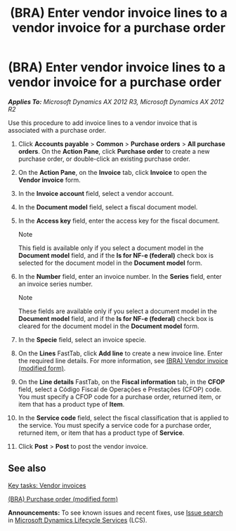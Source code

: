 ﻿---
title: (BRA) Enter vendor invoice lines to a vendor invoice for a purchase order
TOCTitle: (BRA) Enter vendor invoice lines to a vendor invoice for a purchase order
ms:assetid: 329a9814-ff09-4205-8521-523bfefeb0a6
ms:mtpsurl: https://technet.microsoft.com/en-us/library/JJ910977(v=AX.60)
ms:contentKeyID: 52075244
ms.date: 04/18/2014
mtps_version: v=AX.60
---

# (BRA) Enter vendor invoice lines to a vendor invoice for a purchase order 


_**Applies To:** Microsoft Dynamics AX 2012 R3, Microsoft Dynamics AX 2012 R2_

Use this procedure to add invoice lines to a vendor invoice that is associated with a purchase order.

1.  Click **Accounts payable** \> **Common** \> **Purchase orders** \> **All purchase orders**. On the **Action Pane**, click **Purchase order** to create a new purchase order, or double-click an existing purchase order.

2.  On the **Action Pane**, on the **Invoice** tab, click **Invoice** to open the **Vendor invoice** form.

3.  In the **Invoice account** field, select a vendor account.

4.  In the **Document model** field, select a fiscal document model.

5.  In the **Access key** field, enter the access key for the fiscal document.
    

    > [!NOTE]
    > <P>This field is available only if you select a document model in the <STRONG>Document model</STRONG> field, and if the <STRONG>Is for NF-e (federal)</STRONG> check box is selected for the document model in the <STRONG>Document model</STRONG> form.</P>



6.  In the **Number** field, enter an invoice number. In the **Series** field, enter an invoice series number.
    

    > [!NOTE]
    > <P>These fields are available only if you select a document model in the <STRONG>Document model</STRONG> field, and if the <STRONG>Is for NF-e (federal)</STRONG> check box is cleared for the document model in the <STRONG>Document model</STRONG> form.</P>



7.  In the **Specie** field, select an invoice specie.

8.  On the **Lines** FastTab, click **Add line** to create a new invoice line. Enter the required line details. For more information, see [(BRA) Vendor invoice (modified form)](https://technet.microsoft.com/en-us/library/jj898464\(v=ax.60\)).

9.  On the **Line details** FastTab, on the **Fiscal information** tab, in the **CFOP** field, select a Código Fiscal de Operações e Prestações (CFOP) code. You must specify a CFOP code for a purchase order, returned item, or item that has a product type of **Item**.

10. In the **Service code** field, select the fiscal classification that is applied to the service. You must specify a service code for a purchase order, returned item, or item that has a product type of **Service**.

11. Click **Post** \> **Post** to post the vendor invoice.

## See also

[Key tasks: Vendor invoices](key-tasks-vendor-invoices.md)

[(BRA) Purchase order (modified form)](https://technet.microsoft.com/en-us/library/jj911277\(v=ax.60\))

  
**Announcements:** To see known issues and recent fixes, use [Issue search](http://go.microsoft.com/fwlink/?linkid=389258) in [Microsoft Dynamics Lifecycle Services](http://go.microsoft.com/fwlink/?linkid=306505) (LCS).

